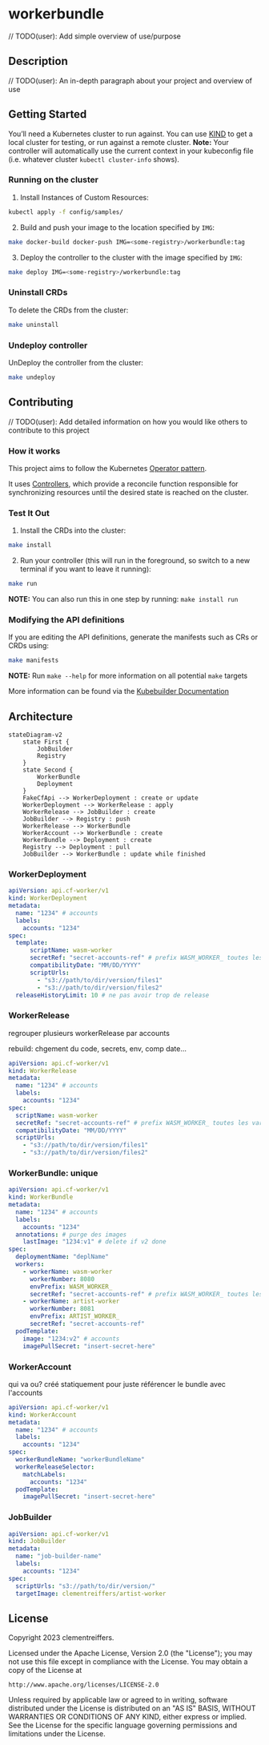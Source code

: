 # workerbundle
// TODO(user): Add simple overview of use/purpose

## Description
// TODO(user): An in-depth paragraph about your project and overview of use

## Getting Started
You’ll need a Kubernetes cluster to run against. You can use [KIND](https://sigs.k8s.io/kind) to get a local cluster for testing, or run against a remote cluster.
**Note:** Your controller will automatically use the current context in your kubeconfig file (i.e. whatever cluster `kubectl cluster-info` shows).

### Running on the cluster
1. Install Instances of Custom Resources:

```sh
kubectl apply -f config/samples/
```

2. Build and push your image to the location specified by `IMG`:

```sh
make docker-build docker-push IMG=<some-registry>/workerbundle:tag
```

3. Deploy the controller to the cluster with the image specified by `IMG`:

```sh
make deploy IMG=<some-registry>/workerbundle:tag
```

### Uninstall CRDs
To delete the CRDs from the cluster:

```sh
make uninstall
```

### Undeploy controller
UnDeploy the controller from the cluster:

```sh
make undeploy
```

## Contributing
// TODO(user): Add detailed information on how you would like others to contribute to this project

### How it works
This project aims to follow the Kubernetes [Operator pattern](https://kubernetes.io/docs/concepts/extend-kubernetes/operator/).

It uses [Controllers](https://kubernetes.io/docs/concepts/architecture/controller/),
which provide a reconcile function responsible for synchronizing resources until the desired state is reached on the cluster.

### Test It Out
1. Install the CRDs into the cluster:

```sh
make install
```

2. Run your controller (this will run in the foreground, so switch to a new terminal if you want to leave it running):

```sh
make run
```

**NOTE:** You can also run this in one step by running: `make install run`

### Modifying the API definitions
If you are editing the API definitions, generate the manifests such as CRs or CRDs using:

```sh
make manifests
```

**NOTE:** Run `make --help` for more information on all potential `make` targets

More information can be found via the [Kubebuilder Documentation](https://book.kubebuilder.io/introduction.html)

## Architecture

```mermaid
stateDiagram-v2
    state First {
        JobBuilder
        Registry
    }
    state Second {
        WorkerBundle
        Deployment
    }
    FakeCfApi --> WorkerDeployment : create or update
    WorkerDeployment --> WorkerRelease : apply
    WorkerRelease --> JobBuilder : create
    JobBuilder --> Registry : push
    WorkerRelease --> WorkerBundle
    WorkerAccount --> WorkerBundle : create
    WorkerBundle --> Deployment : create
    Registry --> Deployment : pull
    JobBuilder --> WorkerBundle : update while finished
```

### WorkerDeployment

```yaml
apiVersion: api.cf-worker/v1
kind: WorkerDeployment
metadata:
  name: "1234" # accounts
  labels:
    accounts: "1234"
spec:
  template:
      scriptName: wasm-worker
      secretRef: "secret-accounts-ref" # prefix WASM_WORKER_ toutes les var d'env
      compatibilityDate: "MM/DD/YYYY"
      scriptUrls:
        - "s3://path/to/dir/version/files1"
        - "s3://path/to/dir/version/files2"
  releaseHistoryLimit: 10 # ne pas avoir trop de release
```

### WorkerRelease
regrouper plusieurs workerRelease par accounts

rebuild: chgement du code, secrets, env, comp date...
```yaml
apiVersion: api.cf-worker/v1
kind: WorkerRelease
metadata:
  name: "1234" # accounts
  labels:
    accounts: "1234"
spec:
  scriptName: wasm-worker
  secretRef: "secret-accounts-ref" # prefix WASM_WORKER_ toutes les var d'env
  compatibilityDate: "MM/DD/YYYY"
  scriptUrls: 
    - "s3://path/to/dir/version/files1"
    - "s3://path/to/dir/version/files2"
```

### WorkerBundle: unique
```yaml
apiVersion: api.cf-worker/v1
kind: WorkerBundle
metadata:
  name: "1234" # accounts
  labels:
    accounts: "1234"
  annotations: # purge des images
    lastImage: "1234:v1" # delete if v2 done
spec:
  deploymentName: "deplName"
  workers:
    - workerName: wasm-worker 
      workerNumber: 8080
      envPrefix: WASM_WORKER_
      secretRef: "secret-accounts-ref" # prefix WASM_WORKER_ toutes les var d'env
    - workerName: artist-worker
      workerNumber: 8081
      envPrefix: ARTIST_WORKER_
      secretRef: "secret-accounts-ref"
  podTemplate:
    image: "1234:v2" # accounts
    imagePullSecret: "insert-secret-here"

```

### WorkerAccount
qui va ou?
créé statiquement pour juste référencer le bundle avec l'accounts
```yaml
apiVersion: api.cf-worker/v1
kind: WorkerAccount
metadata:
  name: "1234" # accounts
  labels:
    accounts: "1234"
spec:
  workerBundleName: "workerBundleName"
  workerReleaseSelector: 
    matchLabels: 
      accounts: "1234"
  podTemplate:
    imagePullSecret: "insert-secret-here"
```
    
### JobBuilder
```yaml
apiVersion: api.cf-worker/v1
kind: JobBuilder
metadata:
  name: "job-builder-name"
  labels:
    accounts: "1234"
spec:
  scriptUrls: "s3://path/to/dir/version/"
  targetImage: clementreiffers/artist-worker
```

## License

Copyright 2023 clementreiffers.

Licensed under the Apache License, Version 2.0 (the "License");
you may not use this file except in compliance with the License.
You may obtain a copy of the License at

    http://www.apache.org/licenses/LICENSE-2.0

Unless required by applicable law or agreed to in writing, software
distributed under the License is distributed on an "AS IS" BASIS,
WITHOUT WARRANTIES OR CONDITIONS OF ANY KIND, either express or implied.
See the License for the specific language governing permissions and
limitations under the License.

